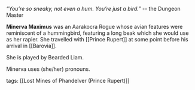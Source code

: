 *“You’re so sneaky, not even a hum. You’re just a bird.”* -- the Dungeon Master

**Minerva Maximus** was an Aarakocra Rogue whose avian features were reminiscent of a hummingbird, featuring a long beak which she would use as her rapier. She travelled with [[Prince Rupert]] at some point before his arrival in [[Barovia]].

She is played by Bearded Liam.

Minerva uses (she/her) pronouns.

tags: [[Lost Mines of Phandelver (Prince Rupert)]]